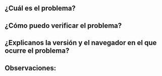 ## ¿Cuál es el problema?

## ¿Cómo puedo verificar el problema?

## ¿Explicanos la versión y el navegador en el que ocurre el problema?

## Observaciones: 
